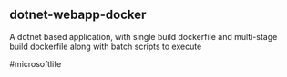 ## dotnet-webapp-docker

A dotnet based application, with single build dockerfile and multi-stage build dockerfile
along with batch scripts to execute

#microsoftlife
